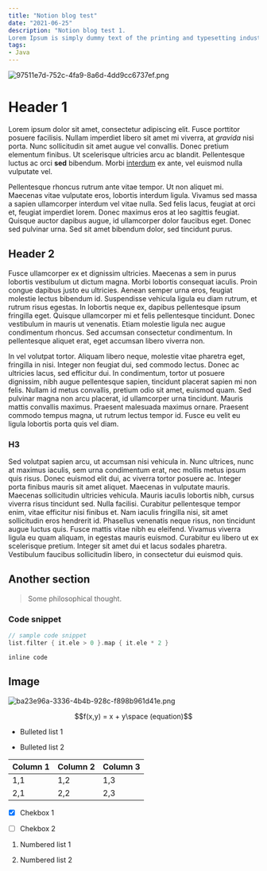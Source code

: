 ```yaml
---
title: "Notion blog test"
date: "2021-06-25"
description: "Notion blog test 1. 
Lorem Ipsum is simply dummy text of the printing and typesetting industry. Lorem Ipsum has been the industry's standard dummy text ever since the 1500s, when an unknown printer took a galley of type and scrambled it to make a type specimen book. It has survived not only five centuries, but also the leap into electronic typesetting, remaining essentially unchanged."
tags:
- Java
---
```

![97511e7d-752c-4fa9-8a6d-4dd9cc6737ef.png](/files/97511e7d-752c-4fa9-8a6d-4dd9cc6737ef.png)

# Header 1

Lorem ipsum dolor sit amet, consectetur adipiscing elit. Fusce porttitor posuere facilisis. Nullam imperdiet libero sit amet mi viverra, at _gravida_ nisi porta. Nunc sollicitudin sit amet augue vel convallis. Donec pretium elementum finibus. Ut scelerisque ultricies arcu ac blandit. Pellentesque luctus ac orci __sed__ bibendum. Morbi [interdum](http://google.com) ex ante, vel euismod nulla vulputate vel.

Pellentesque rhoncus rutrum ante vitae tempor. Ut non aliquet mi. Maecenas vitae vulputate eros, lobortis interdum ligula. Vivamus sed massa a sapien ullamcorper interdum vel vitae nulla. Sed felis lacus, feugiat at orci et, feugiat imperdiet lorem. Donec maximus eros at leo sagittis feugiat. Quisque auctor dapibus augue, id ullamcorper dolor faucibus eget. Donec sed pulvinar urna. Sed sit amet bibendum dolor, sed tincidunt purus.

## Header 2

Fusce ullamcorper ex et dignissim ultricies. Maecenas a sem in purus lobortis vestibulum ut dictum magna. Morbi lobortis consequat iaculis. Proin congue dapibus justo eu ultricies. Aenean semper urna eros, feugiat molestie lectus bibendum id. Suspendisse vehicula ligula eu diam rutrum, et rutrum risus egestas. In lobortis neque ex, dapibus pellentesque ipsum fringilla eget. Quisque ullamcorper mi et felis pellentesque tincidunt. Donec vestibulum in mauris ut venenatis. Etiam molestie ligula nec augue condimentum rhoncus. Sed accumsan consectetur condimentum. In pellentesque aliquet erat, eget accumsan libero viverra non.

In vel volutpat tortor. Aliquam libero neque, molestie vitae pharetra eget, fringilla in nisi. Integer non feugiat dui, sed commodo lectus. Donec ac ultricies lacus, sed efficitur dui. In condimentum, tortor ut posuere dignissim, nibh augue pellentesque sapien, tincidunt placerat sapien mi non felis. Nullam id metus convallis, pretium odio sit amet, euismod quam. Sed pulvinar magna non arcu placerat, id ullamcorper urna tincidunt. Mauris mattis convallis maximus. Praesent malesuada maximus ornare. Praesent commodo tempus magna, ut rutrum lectus tempor id. Fusce eu velit eu ligula lobortis porta quis vel diam.

### H3

Sed volutpat sapien arcu, ut accumsan nisi vehicula in. Nunc ultrices, nunc at maximus iaculis, sem urna condimentum erat, nec mollis metus ipsum quis risus. Donec euismod elit dui, ac viverra tortor posuere ac. Integer porta finibus mauris sit amet aliquet. Maecenas in vulputate mauris. Maecenas sollicitudin ultricies vehicula. Mauris iaculis lobortis nibh, cursus viverra risus tincidunt sed. Nulla facilisi. Curabitur pellentesque tempor enim, vitae efficitur nisi finibus et. Nam iaculis fringilla nisi, sit amet sollicitudin eros hendrerit id. Phasellus venenatis neque risus, non tincidunt augue luctus quis. Fusce mattis vitae nibh eu eleifend. Vivamus viverra ligula eu quam aliquam, in egestas mauris euismod. Curabitur eu libero ut ex scelerisque pretium. Integer sit amet dui et lacus sodales pharetra. Vestibulum faucibus sollicitudin libero, in consectetur dui euismod quis.

## Another section

> Some philosophical thought.

### Code snippet

``` kotlin
// sample code snippet
list.filter { it.ele > 0 }.map { it.ele * 2 } 
```

`inline code`

## Image

![ba23e96a-3336-4b4b-928c-f898b961d41e.png](/files/ba23e96a-3336-4b4b-928c-f898b961d41e.png)

$$f(x,y) = x + y\space (equation)$$ 

- Bulleted list 1

- Bulleted list 2



| Column 1 | Column 2 | Column 3 |
| -------- | -------- | -------- |
| 1,1 | 1,2 | 1,3 |
| 2,1 | 2,2 | 2,3 |

- [x] Chekbox 1

- [ ] Chekbox 2

1. Numbered list 1

2. Numbered list 2